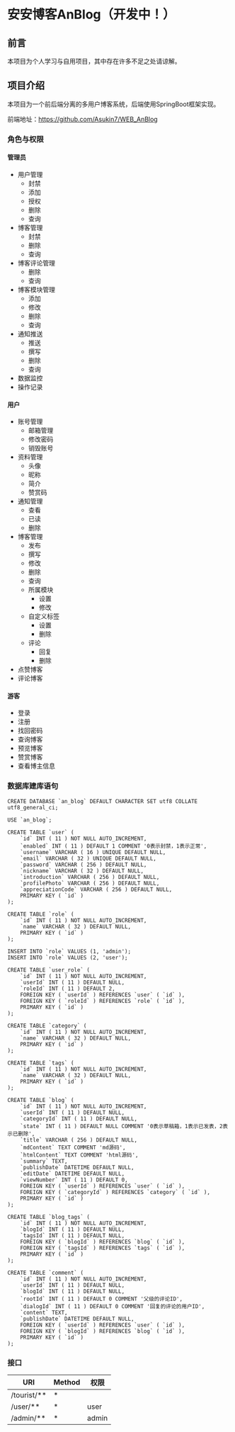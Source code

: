 # 安安博客AnBlog（开发中！）

## 前言

本项目为个人学习与自用项目，其中存在许多不足之处请谅解。

## 项目介绍

本项目为一个前后端分离的多用户博客系统，后端使用SpringBoot框架实现。

前端地址：https://github.com/Asukin7/WEB_AnBlog

### 角色与权限

#### 管理员

- 用户管理
  - 封禁
  - 添加
  - 授权
  - 删除
  - 查询
- 博客管理
  - 封禁
  - 删除
  - 查询
- 博客评论管理
  - 删除
  - 查询
- 博客模块管理
  - 添加
  - 修改
  - 删除
  - 查询
- 通知推送
  - 推送
  - 撰写
  - 删除
  - 查询
- 数据监控
- 操作记录

#### 用户

- 账号管理
  - 邮箱管理
  - 修改密码
  - 销毁账号
- 资料管理
  - 头像
  - 昵称
  - 简介
  - 赞赏码
- 通知管理
  - 查看
  - 已读
  - 删除
- 博客管理
  - 发布
  - 撰写
  - 修改
  - 删除
  - 查询
  - 所属模块
    - 设置
    - 修改
  - 自定义标签
    - 设置
    - 删除
  - 评论
    - 回复
    - 删除
- 点赞博客
- 评论博客

#### 游客

- 登录
- 注册
- 找回密码
- 查询博客
- 预览博客
- 赞赏博客
- 查看博主信息

### 数据库建库语句

``` mysql 
CREATE DATABASE `an_blog` DEFAULT CHARACTER SET utf8 COLLATE utf8_general_ci;

USE `an_blog`;

CREATE TABLE `user` (
	`id` INT ( 11 ) NOT NULL AUTO_INCREMENT,
	`enabled` INT ( 11 ) DEFAULT 1 COMMENT '0表示封禁，1表示正常',
	`username` VARCHAR ( 16 ) UNIQUE DEFAULT NULL,
	`email` VARCHAR ( 32 ) UNIQUE DEFAULT NULL,
	`password` VARCHAR ( 256 ) DEFAULT NULL,
	`nickname` VARCHAR ( 32 ) DEFAULT NULL,
	`introduction` VARCHAR ( 256 ) DEFAULT NULL,
	`profilePhoto` VARCHAR ( 256 ) DEFAULT NULL,
	`appreciationCode` VARCHAR ( 256 ) DEFAULT NULL,
	PRIMARY KEY ( `id` )
);

CREATE TABLE `role` (
	`id` INT ( 11 ) NOT NULL AUTO_INCREMENT,
	`name` VARCHAR ( 32 ) DEFAULT NULL,
	PRIMARY KEY ( `id` )
);

INSERT INTO `role` VALUES (1, 'admin');
INSERT INTO `role` VALUES (2, 'user');

CREATE TABLE `user_role` (
	`id` INT ( 11 ) NOT NULL AUTO_INCREMENT,
	`userId` INT ( 11 ) DEFAULT NULL,
	`roleId` INT ( 11 ) DEFAULT 2,
	FOREIGN KEY ( `userId` ) REFERENCES `user` ( `id` ),
	FOREIGN KEY ( `roleId` ) REFERENCES `role` ( `id` ),
	PRIMARY KEY ( `id` )
);

CREATE TABLE `category` (
	`id` INT ( 11 ) NOT NULL AUTO_INCREMENT,
	`name` VARCHAR ( 32 ) DEFAULT NULL,
	PRIMARY KEY ( `id` )
);

CREATE TABLE `tags` (
	`id` INT ( 11 ) NOT NULL AUTO_INCREMENT,
	`name` VARCHAR ( 32 ) DEFAULT NULL,
	PRIMARY KEY ( `id` )
);

CREATE TABLE `blog` (
	`id` INT ( 11 ) NOT NULL AUTO_INCREMENT,
	`userId` INT ( 11 ) DEFAULT NULL,
	`categoryId` INT ( 11 ) DEFAULT NULL,
	`state` INT ( 11 ) DEFAULT NULL COMMENT '0表示草稿箱，1表示已发表，2表示已删除',
	`title` VARCHAR ( 256 ) DEFAULT NULL,
	`mdContent` TEXT COMMENT 'md源码',
	`htmlContent` TEXT COMMENT 'html源码',
	`summary` TEXT,
	`publishDate` DATETIME DEFAULT NULL,
	`editDate` DATETIME DEFAULT NULL,
    `viewNumber` INT ( 11 ) DEFAULT 0,
	FOREIGN KEY ( `userId` ) REFERENCES `user` ( `id` ),
	FOREIGN KEY ( `categoryId` ) REFERENCES `category` ( `id` ),
	PRIMARY KEY ( `id` )
);

CREATE TABLE `blog_tags` (
	`id` INT ( 11 ) NOT NULL AUTO_INCREMENT,
	`blogId` INT ( 11 ) DEFAULT NULL,
	`tagsId` INT ( 11 ) DEFAULT NULL,
	FOREIGN KEY ( `blogId` ) REFERENCES `blog` ( `id` ),
	FOREIGN KEY ( `tagsId` ) REFERENCES `tags` ( `id` ),
	PRIMARY KEY ( `id` )
);

CREATE TABLE `comment` (
	`id` INT ( 11 ) NOT NULL AUTO_INCREMENT,
	`userId` INT ( 11 ) DEFAULT NULL,
	`blogId` INT ( 11 ) DEFAULT NULL,
	`rootId` INT ( 11 ) DEFAULT 0 COMMENT '父级的评论ID',
	`dialogId` INT ( 11 ) DEFAULT 0 COMMENT '回复的评论的用户ID',
	`content` TEXT,
	`publishDate` DATETIME DEFAULT NULL,
	FOREIGN KEY ( `userId` ) REFERENCES `user` ( `id` ),
	FOREIGN KEY ( `blogId` ) REFERENCES `blog` ( `id` ),
	PRIMARY KEY ( `id` )
);
```

### 接口

| URI         | Method | 权限  |
| ----------- | ------ | ----- |
| /tourist/** | *      |       |
| /user/**    | *      | user  |
| /admin/**   | *      | admin |

